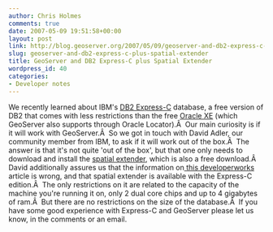 ```yaml
---
author: Chris Holmes
comments: true
date: 2007-05-09 19:51:58+00:00
layout: post
link: http://blog.geoserver.org/2007/05/09/geoserver-and-db2-express-c-plus-spatial-extender/
slug: geoserver-and-db2-express-c-plus-spatial-extender
title: GeoServer and DB2 Express-C plus Spatial Extender
wordpress_id: 40
categories:
- Developer notes
---
```


We recently learned about IBM's [DB2 Express-C](http://www-306.ibm.com/software/data/db2/express/) database, a free version of DB2 that comes with less restrictions than the free [Oracle XE](http://www.oracle.com/technology/xe/index.html) (which GeoServer also supports through Oracle Locator).Â  Our main curiosity is if it will work with GeoServer.Â  So we got in touch with David Adler, our community member from IBM, to ask if it will work out of the box.Â  The answer is that it's not quite 'out of the box', but that one only needs to download and install the [spatial extender](http://www-306.ibm.com/software/data/spatial/db2spatial/), which is also a free download.Â  David additionally assures us that the information on[ this developerworks](http://www-128.ibm.com/developerworks/db2/library/techarticle/0301zikopoulos/0301zikopoulos1.html) article is wrong, and that spatial extender is available with the Express-C edition.Â  The only restrictions on it are related to the capacity of the machine you're running it on, only 2 dual core chips and up to 4 gigabytes of ram.Â  But there are no restrictions on the size of the database.Â  If you have some good experience with Express-C and GeoServer please let us know, in the comments or an email.
